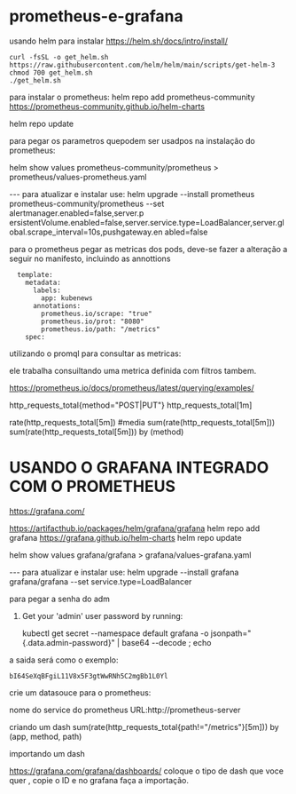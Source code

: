 # prometheus-e-grafana

usando helm para instalar
https://helm.sh/docs/intro/install/


```
curl -fsSL -o get_helm.sh https://raw.githubusercontent.com/helm/helm/main/scripts/get-helm-3
chmod 700 get_helm.sh
./get_helm.sh
```


para instalar o prometheus:
helm repo add prometheus-community https://prometheus-community.github.io/helm-charts

helm repo update


para pegar os parametros quepodem ser usadpos na instalação do prometheus:

helm show values prometheus-community/prometheus > prometheus/values-prometheus.yaml

--- para atualizar e instalar use:
helm upgrade --install prometheus prometheus-community/prometheus --set alertmanager.enabled=false,server.p
ersistentVolume.enabled=false,server.service.type=LoadBalancer,server.global.scrape_interval=10s,pushgateway.en
abled=false


para o prometheus pegar as metricas dos pods, deve-se fazer a alteração a seguir no manifesto, incluindo as annottions

```
  template:
    metadata:
      labels:
        app: kubenews
      annotations:
        prometheus.io/scrape: "true"
        prometheus.io/prot: "8080"
        prometheus.io/path: "/metrics"
    spec:
```

utilizando o promql para consultar as metricas:


ele trabalha consuiltando uma metrica definida com filtros tambem.

https://prometheus.io/docs/prometheus/latest/querying/examples/

http_requests_total{method="POST|PUT"}
http_requests_total[1m]

rate(http_requests_total[5m]) #media
sum(rate(http_requests_total[5m]))
sum(rate(http_requests_total[5m])) by (method)

# USANDO O GRAFANA INTEGRADO COM O PROMETHEUS

https://grafana.com/



https://artifacthub.io/packages/helm/grafana/grafana
helm repo add grafana https://grafana.github.io/helm-charts
helm repo update


helm show values grafana/grafana > grafana/values-grafana.yaml

--- para atualizar e instalar use:
helm upgrade --install grafana grafana/grafana --set service.type=LoadBalancer

para pegar a senha do adm

1. Get your 'admin' user password by running:

   kubectl get secret --namespace default grafana -o jsonpath="{.data.admin-password}" | base64 --decode ; echo

a saida será como o exemplo:
```
bI64SeXqBFgiL11V8x5F3gtWwRNh5C2mgBb1L0Yl
```

crie um datasouce para o prometheus:

nome do service do prometheus
URL:http://prometheus-server

criando um dash
sum(rate(http_requests_total{path!="/metrics"}[5m])) by (app, method, path)

importando um dash

https://grafana.com/grafana/dashboards/
coloque o tipo de dash que voce quer , copie o ID e no grafana faça a importação.










